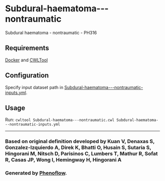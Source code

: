 # Subdural-haematoma---nontraumatic

Subdural haematoma - nontraumatic - PH316

## Requirements

[Docker](https://docs.docker.com/install/) and [CWLTool](https://github.com/common-workflow-language/cwltool#install)

## Configuration

Specify input dataset path in [Subdural-haematoma---nontraumatic-inputs.yml](Subdural-haematoma---nontraumatic-inputs.yml).

## Usage

Run: `cwltool Subdural-haematoma---nontraumatic.cwl Subdural-haematoma---nontraumatic-inputs.yml`

***

### Based on original definition developed by Kuan V, Denaxas S, Gonzalez-Izquierdo A, Direk K, Bhatti O, Husain S, Sutaria S, Hingorani M, Nitsch D, Parisinos C, Lumbers T, Mathur R, Sofat R, Casas JP, Wong I, Hemingway H, Hingorani A
### Generated by [Phenoflow](https://kclhi.org/phenoflow).
